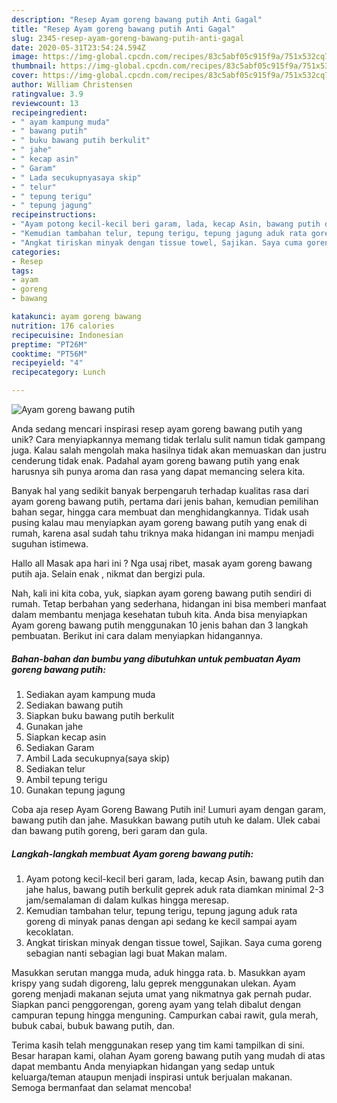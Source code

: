 ```yaml
---
description: "Resep Ayam goreng bawang putih Anti Gagal"
title: "Resep Ayam goreng bawang putih Anti Gagal"
slug: 2345-resep-ayam-goreng-bawang-putih-anti-gagal
date: 2020-05-31T23:54:24.594Z
image: https://img-global.cpcdn.com/recipes/83c5abf05c915f9a/751x532cq70/ayam-goreng-bawang-putih-foto-resep-utama.jpg
thumbnail: https://img-global.cpcdn.com/recipes/83c5abf05c915f9a/751x532cq70/ayam-goreng-bawang-putih-foto-resep-utama.jpg
cover: https://img-global.cpcdn.com/recipes/83c5abf05c915f9a/751x532cq70/ayam-goreng-bawang-putih-foto-resep-utama.jpg
author: William Christensen
ratingvalue: 3.9
reviewcount: 13
recipeingredient:
- " ayam kampung muda"
- " bawang putih"
- " buku bawang putih berkulit"
- " jahe"
- " kecap asin"
- " Garam"
- " Lada secukupnyasaya skip"
- " telur"
- " tepung terigu"
- " tepung jagung"
recipeinstructions:
- "Ayam potong kecil-kecil beri garam, lada, kecap Asin, bawang putih dan jahe halus, bawang putih berkulit geprek aduk rata diamkan minimal 2-3 jam/semalaman di dalam kulkas hingga meresap."
- "Kemudian tambahan telur, tepung terigu, tepung jagung aduk rata goreng di minyak panas dengan api sedang ke kecil sampai ayam kecoklatan."
- "Angkat tiriskan minyak dengan tissue towel, Sajikan. Saya cuma goreng sebagian nanti sebagian lagi buat Makan malam."
categories:
- Resep
tags:
- ayam
- goreng
- bawang

katakunci: ayam goreng bawang 
nutrition: 176 calories
recipecuisine: Indonesian
preptime: "PT26M"
cooktime: "PT56M"
recipeyield: "4"
recipecategory: Lunch

---
```



![Ayam goreng bawang putih](https://img-global.cpcdn.com/recipes/83c5abf05c915f9a/751x532cq70/ayam-goreng-bawang-putih-foto-resep-utama.jpg)

Anda sedang mencari inspirasi resep ayam goreng bawang putih yang unik? Cara menyiapkannya memang tidak terlalu sulit namun tidak gampang juga. Kalau salah mengolah maka hasilnya tidak akan memuaskan dan justru cenderung tidak enak. Padahal ayam goreng bawang putih yang enak harusnya sih punya aroma dan rasa yang dapat memancing selera kita.

Banyak hal yang sedikit banyak berpengaruh terhadap kualitas rasa dari ayam goreng bawang putih, pertama dari jenis bahan, kemudian pemilihan bahan segar, hingga cara membuat dan menghidangkannya. Tidak usah pusing kalau mau menyiapkan ayam goreng bawang putih yang enak di rumah, karena asal sudah tahu triknya maka hidangan ini mampu menjadi suguhan istimewa.

Hallo all Masak apa hari ini ? Nga usaj ribet, masak ayam goreng bawang putih aja. Selain enak , nikmat dan bergizi pula.


Nah, kali ini kita coba, yuk, siapkan ayam goreng bawang putih sendiri di rumah. Tetap berbahan yang sederhana, hidangan ini bisa memberi manfaat dalam membantu menjaga kesehatan tubuh kita. Anda bisa menyiapkan Ayam goreng bawang putih menggunakan 10 jenis bahan dan 3 langkah pembuatan. Berikut ini cara dalam menyiapkan hidangannya.

<!--inarticleads1-->

##### Bahan-bahan dan bumbu yang dibutuhkan untuk pembuatan Ayam goreng bawang putih:

1. Sediakan  ayam kampung muda
1. Sediakan  bawang putih
1. Siapkan  buku bawang putih berkulit
1. Gunakan  jahe
1. Siapkan  kecap asin
1. Sediakan  Garam
1. Ambil  Lada secukupnya(saya skip)
1. Sediakan  telur
1. Ambil  tepung terigu
1. Gunakan  tepung jagung


Coba aja resep Ayam Goreng Bawang Putih ini! Lumuri ayam dengan garam, bawang putih dan jahe. Masukkan bawang putih utuh ke dalam. Ulek cabai dan bawang putih goreng, beri garam dan gula. 

<!--inarticleads2-->

##### Langkah-langkah membuat Ayam goreng bawang putih:

1. Ayam potong kecil-kecil beri garam, lada, kecap Asin, bawang putih dan jahe halus, bawang putih berkulit geprek aduk rata diamkan minimal 2-3 jam/semalaman di dalam kulkas hingga meresap.
1. Kemudian tambahan telur, tepung terigu, tepung jagung aduk rata goreng di minyak panas dengan api sedang ke kecil sampai ayam kecoklatan.
1. Angkat tiriskan minyak dengan tissue towel, Sajikan. Saya cuma goreng sebagian nanti sebagian lagi buat Makan malam.


Masukkan serutan mangga muda, aduk hingga rata. b. Masukkan ayam krispy yang sudah digoreng, lalu geprek menggunakan ulekan. Ayam goreng menjadi makanan sejuta umat yang nikmatnya gak pernah pudar. Siapkan panci penggorengan, goreng ayam yang telah dibalut dengan campuran tepung hingga menguning. Campurkan cabai rawit, gula merah, bubuk cabai, bubuk bawang putih, dan. 

Terima kasih telah menggunakan resep yang tim kami tampilkan di sini. Besar harapan kami, olahan Ayam goreng bawang putih yang mudah di atas dapat membantu Anda menyiapkan hidangan yang sedap untuk keluarga/teman ataupun menjadi inspirasi untuk berjualan makanan. Semoga bermanfaat dan selamat mencoba!
